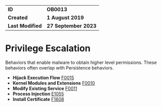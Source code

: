 <table>
<tr>
<td><b>ID</b></td>
<td><b>OB0013</b></td>
</tr>
<td><b>Created</b></td>
<td><b>1 August 2019</b></td>
</tr>
<tr>
<td><b>Last Modified</b></td>
<td><b>27 September 2023</b></td>
</tr>
</table>


# Privilege Escalation

Behaviors that enable malware to obtain higher level permissions. These behaviors often overlap with Persistence behaviors.

* **Hijack Execution Flow** [F0015](../defense-evasion/hijack-execution-flow.md)
* **Kernel Modules and Extensions** [F0010](../persistence/kernel-modules-and-extensions.md)
* **Modify Existing Service** [F0011](../persistence/modify-existing-service.md)
* **Process Injection** [E1055](../defense-evasion/process-injection.md)
* **Install Certificate** [F1608](../privilege-escalation/install-certificate.md)